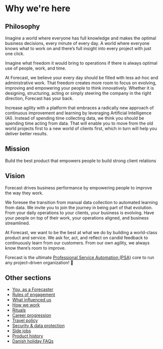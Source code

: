 # Why we're here

## Philosophy

Imagine a world where everyone has full knowledge and makes the optimal business decisions, every minute of every day. A world where everyone knows what to work on and there’s full insight into every project with just one click.  

Imagine what freedom it would bring to operations if there is always optimal use of people, work, and time.

At Forecast, we believe your every day should be filled with less ad-hoc and administrative work. That freedom creates more room to focus on evolving, improving and empowering your people to think innovatively. Whether it is designing, structuring, acting or simply steering the company in the right direction, Forecast has your back.

Increase agility with a platform that embraces a radically new approach of continuous improvement and learning by leveraging Artificial Intelligence (AI). Instead of spending time collecting data, we think you should be spending time acting from data. That will enable you to move from the old world projects first to a new world of clients first, which in turn will help you deliver better results.

## Mission
Build the best product that empowers people to build strong client relations

## Vision
Forecast drives business performance by empowering people to improve the way they work.

We foresee the transition from manual data collection to automated learning from data. We invite you to join the journey in being part of that evolution. From your daily operations to your clients, your business is evolving. Have your people on top of their work, your operations aligned, and business streamlined.

At Forecast, we want to be the best at what we do by building a world-class product and service. We ask for, act, and reflect on candid feedback to continuously learn from our customers. From our own agility, we always know there’s room to improve.

Forecast is the ultimate [Professional Service Automation (PSA)](https://en.wikipedia.org/wiki/Professional_services_automation) core to run any project-driven organization! :rocket:

## Other sections
* [You, as a Forecaster](you-as-a-forecaster.md)
* [Rules of engagement](rules-of-engagement.md)
* [What influenced us](what-influenced-us.md)
* [How we work](how-we-work.md)
* [Rituals](rituals.md)
* [Career progression](career-progression.md)
* [Travel policy](travel-policy.md)
* [Security & data protection](security-data-protection.md)
* [Side jobs](side-jobs.md)
* [Product history](product-history.md)
* [Danish holiday FAQs](holiday-faq.md)
